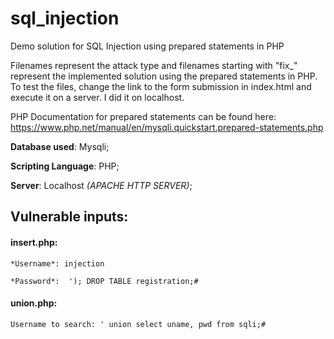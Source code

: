 # sql_injection
Demo solution for SQL Injection using prepared statements in PHP

Filenames represent the attack type and filenames starting with "fix_" represent the implemented solution using the prepared statements in PHP.
To test the files, change the link to the form submission in index.html and execute it on a server. I did it on localhost.

PHP Documentation for prepared statements can be found here: https://www.php.net/manual/en/mysqli.quickstart.prepared-statements.php

**Database used**: Mysqli;

**Scripting Language**: PHP;

**Server**: Localhost *(APACHE HTTP SERVER)*;


## Vulnerable inputs: 

#### insert.php: 	
```
*Username*: injection

*Password*:  '); DROP TABLE registration;# 
```

#### union.php:
```
Username to search: ' union select uname, pwd from sqli;#
```
